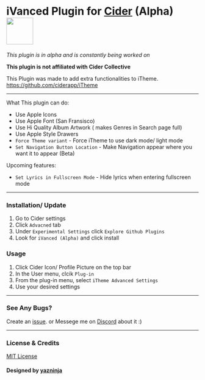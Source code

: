# iVanced Plugin for [Cider](https://cider.sh/) (Alpha) <img src="https://img.shields.io/github/stars/yazninja/iVanced?style=social" width="70"></img>
*This plugin is in alpha and is constantly being worked on*

**This plugin is not affiliated with Cider Collective**

This Plugin was made to add extra functionalities to iTheme.
https://github.com/ciderapp/iTheme

---

What This plugin can do:
* Use Apple Icons
* Use Apple Font (San Fransisco)
* Use Hi Quality Album Artwork ( makes Genres in Search page full)
* Use Apple Style Drawers
* `Force Theme variant` - Force iTheme to use dark mode/ light mode
* `Set Navigation Button Location` - Make Navigation appear where you want it to appear (Beta)

Upcoming features:
* `Set Lyrics in Fullscreen Mode` - Hide lyrics when entering fullscreen mode
---

### Installation/ Update
1. Go to Cider settings
2. Click `Advacned` tab
3. Under `Experimental Settings` click `Explore Github Plugins`
4. Look for `iVanced (Alpha)` and click install

### Usage
1. Click Cider Icon/ Profile Picture on the top bar
2. In the User menu, clcik `Plug-in`
3. From the plug-in menu, select `iTheme Advanced Settings`
4. Use your desired settings

---

### See Any Bugs?
Create an [issue](https://github.com/yazninja/iVanced/issues).
or
Messege me on [Discord](http://discord.com/users/325495275454070786) about it :)

---

### License & Credits
[MIT License](https://github.com/yazninja/apple-cider-lite/blob/main/LICENSE)
#### Designed by [yazninja](https://github.com/yazninja)
